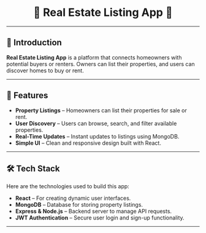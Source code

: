 <h1 align="center">🏡 Real Estate Listing App 🏡</h1>

---

## 🚀 Introduction

**Real Estate Listing App** is a platform that connects homeowners with potential buyers or renters. Owners can list their properties, and users can discover homes to buy or rent.

---

## 🌟 Features

- **Property Listings** – Homeowners can list their properties for sale or rent.
- **User Discovery** – Users can browse, search, and filter available properties.
- **Real-Time Updates** – Instant updates to listings using MongoDB.
- **Simple UI** – Clean and responsive design built with React.

---

## 🛠️ Tech Stack

Here are the technologies used to build this app:

- **React** – For creating dynamic user interfaces.
- **MongoDB** – Database for storing property listings.
- **Express & Node.js** – Backend server to manage API requests.
- **JWT Authentication** – Secure user login and sign-up functionality.

---
